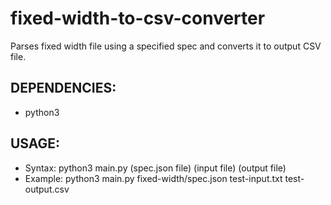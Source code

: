 # fixed-width-to-csv-converter
Parses fixed width file using a specified spec and converts it to output CSV file.

## DEPENDENCIES:
- python3

## USAGE:
- Syntax: python3 main.py (spec.json file) (input file) (output file)
- Example: python3 main.py fixed-width/spec.json test-input.txt test-output.csv


